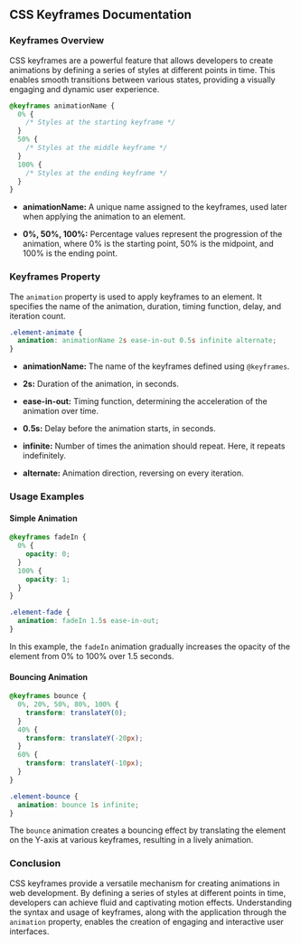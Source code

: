 ## CSS Keyframes Documentation

### Keyframes Overview

CSS keyframes are a powerful feature that allows developers to create animations by defining a series of styles at different points in time. This enables smooth transitions between various states, providing a visually engaging and dynamic user experience.

```css
@keyframes animationName {
  0% {
    /* Styles at the starting keyframe */
  }
  50% {
    /* Styles at the middle keyframe */
  }
  100% {
    /* Styles at the ending keyframe */
  }
}
```

- **animationName:** A unique name assigned to the keyframes, used later when applying the animation to an element.

- **0%, 50%, 100%:** Percentage values represent the progression of the animation, where 0% is the starting point, 50% is the midpoint, and 100% is the ending point.

### Keyframes Property

The `animation` property is used to apply keyframes to an element. It specifies the name of the animation, duration, timing function, delay, and iteration count.

```css
.element-animate {
  animation: animationName 2s ease-in-out 0.5s infinite alternate;
}
```

- **animationName:** The name of the keyframes defined using `@keyframes`.

- **2s:** Duration of the animation, in seconds.

- **ease-in-out:** Timing function, determining the acceleration of the animation over time.

- **0.5s:** Delay before the animation starts, in seconds.

- **infinite:** Number of times the animation should repeat. Here, it repeats indefinitely.

- **alternate:** Animation direction, reversing on every iteration.

### Usage Examples

#### Simple Animation

```css
@keyframes fadeIn {
  0% {
    opacity: 0;
  }
  100% {
    opacity: 1;
  }
}

.element-fade {
  animation: fadeIn 1.5s ease-in-out;
}
```

In this example, the `fadeIn` animation gradually increases the opacity of the element from 0% to 100% over 1.5 seconds.

#### Bouncing Animation

```css
@keyframes bounce {
  0%, 20%, 50%, 80%, 100% {
    transform: translateY(0);
  }
  40% {
    transform: translateY(-20px);
  }
  60% {
    transform: translateY(-10px);
  }
}

.element-bounce {
  animation: bounce 1s infinite;
}
```

The `bounce` animation creates a bouncing effect by translating the element on the Y-axis at various keyframes, resulting in a lively animation.

### Conclusion

CSS keyframes provide a versatile mechanism for creating animations in web development. By defining a series of styles at different points in time, developers can achieve fluid and captivating motion effects. Understanding the syntax and usage of keyframes, along with the application through the `animation` property, enables the creation of engaging and interactive user interfaces.

